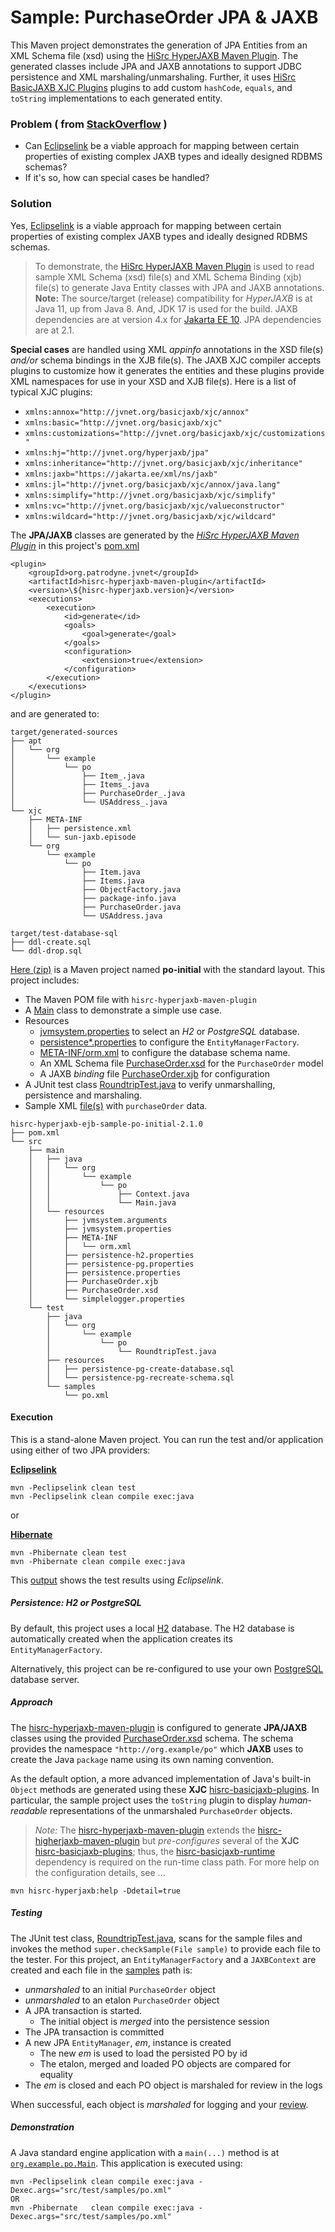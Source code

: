 # Sample: PurchaseOrder JPA & JAXB

This Maven project demonstrates the generation of JPA Entities from an XML Schema file (xsd) using the [HiSrc HyperJAXB Maven Plugin][9]. The generated classes include JPA and JAXB annotations to support JDBC persistence and XML marshaling/unmarshaling. Further, it uses [HiSrc BasicJAXB XJC Plugins][10] plugins to add custom `hashCode`, `equals`, and `toString` implementations to each generated entity.

### Problem ( from [StackOverflow](https://stackoverflow.com/questions/30086493/) )

+ Can [Eclipselink][15] be a viable approach for mapping between certain properties of existing complex JAXB types and ideally designed RDBMS schemas?
+ If it's so, how can special cases be handled?

### Solution

Yes, [Eclipselink][15] is a viable approach for mapping between certain properties of existing complex JAXB types and ideally designed RDBMS schemas. 

> To demonstrate, the [HiSrc HyperJAXB Maven Plugin][9] is used to read sample XML Schema (xsd) file(s) and XML Schema Binding (xjb) file(s) to generate Java Entity classes with JPA and JAXB annotations. **Note:** The source/target (release) compatibility for *HyperJAXB* is at Java 11, up from Java 8. And, JDK 17 is used for the build. JAXB dependencies are at version 4.x for [Jakarta EE 10][12]. JPA dependencies are at 2.1.

**Special cases** are handled using XML *appinfo* annotations in the XSD file(s) *and/or* schema bindings in the XJB file(s). The JAXB XJC compiler accepts plugins to customize how it generates the entities and these plugins provide XML namespaces for use in your XSD and XJB file(s). Here is a list of typical XJC plugins:

+ `xmlns:annox="http://jvnet.org/basicjaxb/xjc/annox"`
+ `xmlns:basic="http://jvnet.org/basicjaxb/xjc"`
+ `xmlns:customizations="http://jvnet.org/basicjaxb/xjc/customizations"`
+ `xmlns:hj="http://jvnet.org/hyperjaxb/jpa"`
+ `xmlns:inheritance="http://jvnet.org/basicjaxb/xjc/inheritance"`
+ `xmlns:jaxb="https://jakarta.ee/xml/ns/jaxb"`
+ `xmlns:jl="http://jvnet.org/basicjaxb/xjc/annox/java.lang"`
+ `xmlns:simplify="http://jvnet.org/basicjaxb/xjc/simplify"`
+ `xmlns:vc="http://jvnet.org/basicjaxb/xjc/valueconstructor"`
+ `xmlns:wildcard="http://jvnet.org/basicjaxb/xjc/wildcard"`

The **JPA/JAXB** classes are generated by the [*HiSrc HyperJAXB Maven Plugin*][9] in this project's [pom.xml][3]

~~~
<plugin>
    <groupId>org.patrodyne.jvnet</groupId>
    <artifactId>hisrc-hyperjaxb-maven-plugin</artifactId>
    <version>\${hisrc-hyperjaxb.version}</version>
    <executions>
        <execution>
            <id>generate</id>
            <goals>
                <goal>generate</goal>
            </goals>
            <configuration>
                <extension>true</extension>
            </configuration>
        </execution>
    </executions>
</plugin>
~~~

and are generated to:

~~~
target/generated-sources
├── apt
│   └── org
│       └── example
│           └── po
│               ├── Item_.java
│               ├── Items_.java
│               ├── PurchaseOrder_.java
│               └── USAddress_.java
└── xjc
    ├── META-INF
    │   ├── persistence.xml
    │   └── sun-jaxb.episode
    └── org
        └── example
            └── po
                ├── Item.java
                ├── Items.java
                ├── ObjectFactory.java
                ├── package-info.java
                ├── PurchaseOrder.java
                └── USAddress.java

target/test-database-sql
├── ddl-create.sql
└── ddl-drop.sql
~~~

[Here (zip)][1] is a Maven project named **po-initial** with the standard layout. This project includes:

+ The Maven POM file with `hisrc-hyperjaxb-maven-plugin`
+ A [Main][11] class to demonstrate a simple use case.
+ Resources
    + [jvmsystem.properties][18] to select an *H2* or *PostgreSQL* database.
    + [persistence\*.properties][19] to configure the `EntityManagerFactory`.
    + [META-INF/orm.xml][20] to configure the database schema name.
    + An XML Schema file [PurchaseOrder.xsd][4] for the `PurchaseOrder` model
    + A JAXB *binding* file [PurchaseOrder.xjb][6] for configuration
+ A JUnit test class [RoundtripTest.java][7] to verify unmarshalling, persistence and marshaling.
+ Sample XML [file(s)][8] with `purchaseOrder` data.

~~~
hisrc-hyperjaxb-ejb-sample-po-initial-2.1.0
├── pom.xml
└── src
    ├── main
    │   ├── java
    │   │   └── org
    │   │       └── example
    │   │           └── po
    │   │               ├── Context.java
    │   │               └── Main.java
    │   └── resources
    │       ├── jvmsystem.arguments
    │       ├── jvmsystem.properties
    │       ├── META-INF
    │       │   └── orm.xml
    │       ├── persistence-h2.properties
    │       ├── persistence-pg.properties
    │       ├── persistence.properties
    │       ├── PurchaseOrder.xjb
    │       ├── PurchaseOrder.xsd
    │       └── simplelogger.properties
    └── test
        ├── java
        │   └── org
        │       └── example
        │           └── po
        │               └── RoundtripTest.java
        ├── resources
        │   ├── persistence-pg-create-database.sql
        │   └── persistence-pg-recreate-schema.sql
        └── samples
            └── po.xml
~~~

#### Execution

This is a stand-alone Maven project. You can run the test and/or application using either of two JPA providers:

**[Eclipselink][15]**
~~~
mvn -Peclipselink clean test
mvn -Peclipselink clean compile exec:java
~~~

or

**[Hibernate][16]**
~~~
mvn -Phibernate clean test
mvn -Phibernate clean compile exec:java
~~~

This [output][2] shows the test results using *Eclipselink*.

##### Persistence: H2 or PostgreSQL

By default, this project uses a local [H2][13] database. The H2 database is automatically created when the application creates its `EntityManagerFactory`.

Alternatively, this project can be re-configured to use your own [PostgreSQL][14] database server.

##### Approach

The [hisrc-hyperjaxb-maven-plugin][9] is configured to generate **JPA/JAXB** classes using the provided [PurchaseOrder.xsd][4] schema. The schema provides the namespace `"http://org.example/po"` which **JAXB** uses to create the Java `package` name using its own naming convention.

As the default option, a more advanced implementation of Java's built-in `Object` methods are generated using these **XJC** [hisrc-basicjaxb-plugins][10]. In particular, the sample project uses the `toString` plugin to display *human-readable* representations of the unmarshaled `PurchaseOrder` objects.

> *Note:* The [hisrc-hyperjaxb-maven-plugin][9] extends the [hisrc-higherjaxb-maven-plugin][17] but *pre-configures* several of the **XJC** [hisrc-basicjaxb-plugins][10]; thus, the [hisrc-basicjaxb-runtime][10] dependency is required on the run-time class path. For more help on the configuration details, see ...

~~~
mvn hisrc-hyperjaxb:help -Ddetail=true
~~~

##### Testing

The JUnit test class, [RoundtripTest.java][7], scans for the sample files and invokes the method `super.checkSample(File sample)` to provide each file to the tester. For this project, an `EntityManagerFactory` and a `JAXBContext` are created and each file in the [samples][8] path is:

+ *unmarshaled* to an initial `PurchaseOrder` object
+ *unmarshaled* to an etalon `PurchaseOrder` object
+ A JPA transaction is started.
    + The initial object is *merged* into the persistence session
+ The JPA transaction is committed
+ A new JPA `EntityManager`, *em*, instance is created
    + The new *em* is used to load the persisted PO by id
    + The etalon, merged and loaded PO objects are compared for equality
+ The *em* is closed and each PO object is marshaled for review in the logs

When successful, each object is *marshaled* for logging and your [review][2].

##### Demonstration

A Java standard engine application with a `main(...)` method is at [`org.example.po.Main`][11]. This application is executed using:

~~~
mvn -Peclipselink clean compile exec:java -Dexec.args="src/test/samples/po.xml"
OR
mvn -Phibernate   clean compile exec:java -Dexec.args="src/test/samples/po.xml"
~~~

<!-- References -->

[1]: https://github.com/patrodyne/hisrc-hyperjaxb/releases/download/2.1.0/hisrc-hyperjaxb-ejb-sample-po-initial-2.1.0-mvn-src.zip
[2]: https://github.com/patrodyne/hisrc-hyperjaxb/blob/master/ejb/assembly/samples/po-initial/OUTPUT.txt
[3]: https://github.com/patrodyne/hisrc-hyperjaxb/blob/master/ejb/assembly/samples/po-initial/project-pom.xml
[4]: https://github.com/patrodyne/hisrc-hyperjaxb/blob/master/ejb/assembly/samples/po-initial/src/main/resources/PurchaseOrder.xsd
[5]: https://github.com/patrodyne/hisrc-hyperjaxb/blob/master/ejb/assembly/samples/po-initial/src/test/samples/po.xml
[6]: https://github.com/patrodyne/hisrc-hyperjaxb/blob/master/ejb/assembly/samples/po-initial/src/main/resources/PurchaseOrder.xjb
[7]: https://github.com/patrodyne/hisrc-hyperjaxb/blob/master/ejb/assembly/samples/po-initial/src/test/java/org/example/po/RoundtripTest.java
[8]: https://github.com/patrodyne/hisrc-hyperjaxb/tree/master/ejb/assembly/samples/po-initial/src/test/samples
[9]: https://github.com/patrodyne/hisrc-hyperjaxb#readme
[10]: https://github.com/patrodyne/hisrc-basicjaxb#readme
[11]: https://github.com/patrodyne/hisrc-hyperjaxb/blob/master/ejb/assembly/samples/po-initial/src/main/java/org/example/po/Main.java
[12]: https://jakarta.ee/specifications/xml-binding/
[13]: https://www.h2database.com/
[14]: https://www.postgresql.org/
[15]: https://www.eclipse.org/eclipselink/
[16]: https://hibernate.org/orm/
[17]: https://github.com/patrodyne/hisrc-higherjaxb#readme
[18]: https://github.com/patrodyne/hisrc-hyperjaxb/blob/master/ejb/assembly/samples/po-initial/src/main/resources/jvmsystem.properties
[19]: https://github.com/patrodyne/hisrc-hyperjaxb/tree/master/ejb/assembly/samples/po-initial/src/main/resources
[20]: https://github.com/patrodyne/hisrc-hyperjaxb/blob/master/ejb/assembly/samples/po-initial/src/main/resources/META-INF/orm.xml
[21]: https://github.com/patrodyne/hisrc-hyperjaxb/tree/master/ejb/assembly/samples/po-initial#readme
